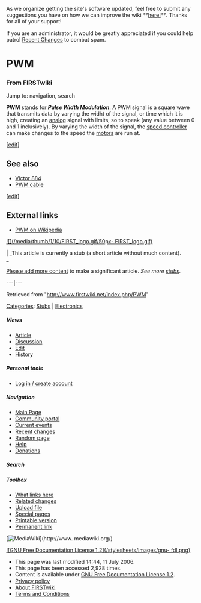 As we organize getting the site's software updated, feel free to submit any
suggestions you have on how we can improve the wiki
_**_[here!](/index.php/User:Hallry/Suggestions "User:Hallry/Suggestions"
)_**_. Thanks for all of your support!

If you are an administrator, it would be greatly appreciated if you could help
patrol [Recent Changes](/index.php/Special:Recentchanges
"Special:Recentchanges" ) to combat spam.

# PWM

### From FIRSTwiki

Jump to: navigation, search

**PWM** stands for _**Pulse Width Modulation**_. A PWM signal is a square wave that transmits data by varying the widht of the signal, or time which it is high, creating an [analog](/index.php/Analog "Analog" ) signal with limits, so to speak (any value between 0 and 1 inclusively). By varying the width of the signal, the [speed controller](/index.php/Speed_controller "Speed controller" ) can make changes to the speed the [motors](/index.php/Motor "Motor" ) are run at. 

[[edit](/index.php?title=PWM&action=edit&section=1 "Edit section: See also" )]

## See also

  * [Victor 884](/index.php/Victor_884 "Victor 884" )
  * [PWM cable](/index.php/PWM_cable "PWM cable" )

[[edit](/index.php?title=PWM&action=edit&section=2 "Edit section: External
links" )]

##  External links

  * [PWM on Wikipedia](http://en.wikipedia.org/wiki/Pulse-width_modulation "http://en.wikipedia.org/wiki/Pulse-width_modulation" )

[![](/media/thumb/1/10/FIRST_logo.gif/50px-
FIRST_logo.gif)](/index.php/Image:FIRST_logo.gif "" )

|  _This article is currently a stub (a short article without much content).  
_

[Please add more
content](http://www.firstwiki.net/index.php?title=PWM&action=edit
"http://www.firstwiki.net/index.php?title=PWM&action=edit" ) to make a
significant article. _See more [stubs](/index.php/Special:Shortpages
"Special:Shortpages" )._  
  
---|---  
  
Retrieved from "<http://www.firstwiki.net/index.php/PWM>"

[Categories](/index.php?title=Special:Categories&article=PWM
"Special:Categories" ): [Stubs](/index.php/Category:Stubs "Category:Stubs" ) |
[Electronics](/index.php/Category:Electronics "Category:Electronics" )

##### Views

  * [Article](/index.php/PWM)
  * [Discussion](/index.php?title=Talk:PWM&action=edit)
  * [Edit](/index.php?title=PWM&action=edit)
  * [History](/index.php?title=PWM&action=history)

##### Personal tools

  * [Log in / create account](/index.php?title=Special:Userlogin&returnto=PWM)

[](/index.php/Main_Page "Main Page" )

##### Navigation

  * [Main Page](/index.php/Main_Page)
  * [Community portal](/index.php/FIRSTwiki:Community_portal)
  * [Current events](/index.php/Current_events)
  * [Recent changes](/index.php/Special:Recentchanges)
  * [Random page](/index.php/Special:Random)
  * [Help](/index.php/FIRSTwiki:Help)
  * [Donations](/index.php/FIRSTwiki:Site_support)

##### Search



##### Toolbox

  * [What links here](/index.php/Special:Whatlinkshere/PWM)
  * [Related changes](/index.php/Special:Recentchangeslinked/PWM)
  * [Upload file](/index.php/Special:Upload)
  * [Special pages](/index.php/Special:Specialpages)
  * [Printable version](/index.php?title=PWM&printable=yes)
  * [Permanent link](/index.php?title=PWM&oldid=48759)

[![MediaWiki](/skins/common/images/poweredby_mediawiki_88x31.png)](http://www.
mediawiki.org/)

[![GNU Free Documentation License 1.2](/stylesheets/images/gnu-
fdl.png)](http://www.gnu.org/copyleft/fdl.html)

  * This page was last modified 14:44, 11 July 2006.
  * This page has been accessed 2,928 times.
  * Content is available under [GNU Free Documentation License 1.2](http://www.gnu.org/copyleft/fdl.html "http://www.gnu.org/copyleft/fdl.html" ).
  * [Privacy policy](/index.php/FIRSTwiki:Privacy_policy "FIRSTwiki:Privacy policy" )
  * [About FIRSTwiki](/index.php/FIRSTwiki:About "FIRSTwiki:About" )
  * [Terms and Conditions](/index.php/FIRSTwiki:Terms_and_conditions "FIRSTwiki:Terms and conditions" )


